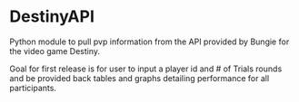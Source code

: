 # DestinyAPI
Python module to pull pvp information from the API provided by Bungie for the video game Destiny.

Goal for first release is for user to input a player id and # of Trials rounds and be provided back tables and graphs detailing performance
for all participants.
